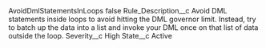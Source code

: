 <?xml version="1.0" encoding="UTF-8"?>
<CustomMetadata xmlns="http://soap.sforce.com/2006/04/metadata" xmlns:xsi="http://www.w3.org/2001/XMLSchema-instance" xmlns:xsd="http://www.w3.org/2001/XMLSchema">
    <label>AvoidDmlStatementsInLoops</label>
    <protected>false</protected>
    <values>
        <field>Rule_Description__c</field>
        <value xsi:type="xsd:string">Avoid DML statements inside loops to avoid hitting the DML governor limit. Instead, try to batch up the data into a list and invoke your DML once on that list of data outside the loop.</value>
    </values>
    <values>
        <field>Severity__c</field>
        <value xsi:type="xsd:string">High</value>
    </values>
    <values>
        <field>State__c</field>
        <value xsi:type="xsd:string">Active</value>
    </values>
</CustomMetadata>
